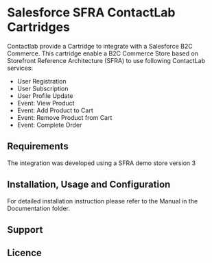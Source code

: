 # Salesforce SFRA ContactLab Cartridges
Contactlab provide a Cartridge to integrate with a Salesforce B2C Commerce. This cartridge enable a B2C Commerce Store based on Storefront Reference Architecture (SFRA) to use following ContactLab services:
* User Registration
* User Subscription
* User Profile Update
* Event: View Product
* Event: Add Product to Cart
* Event: Remove Product from Cart
* Event: Complete Order

## Requirements
The integration was developed using a SFRA demo store version 3

## Installation, Usage and Configuration
For detailed installation instruction please refer to the Manual in the Documentation folder.

## Support

## Licence